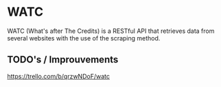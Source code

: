 # WATC
WATC (What's after The Credits) is a RESTful API that retrieves data from several websites with the use of the scraping method.

## TODO's / Improuvements

https://trello.com/b/qrzwNDoF/watc